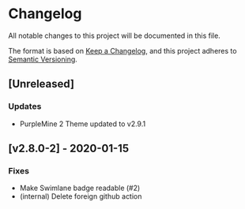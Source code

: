 # Changelog

All notable changes to this project will be documented in this file.

The format is based on [Keep a Changelog](https://keepachangelog.com/en/1.0.0/),
and this project adheres to [Semantic Versioning](https://semver.org/spec/v2.0.0.html).

## [Unreleased]
### Updates
- PurpleMine 2 Theme updated to v2.9.1

## [v2.8.0-2] - 2020-01-15
### Fixes
- Make Swimlane badge readable (#2)
- (internal) Delete foreign github action
